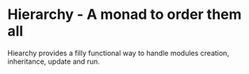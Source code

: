 Hierarchy - A monad to order them all
=========

Hiearchy provides a filly functional way to handle modules creation, inheritance, update and run.



